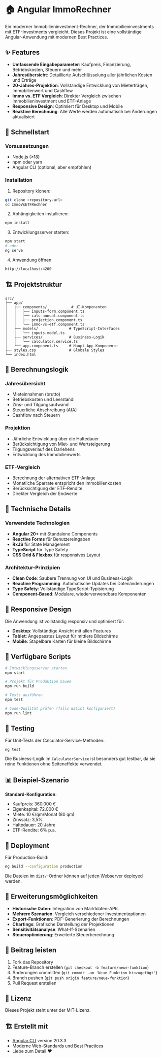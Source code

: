 # 🏠 Angular ImmoRechner

Ein moderner Immobilieninvestment-Rechner, der Immobilieninvestments mit ETF-Investments vergleicht. Dieses Projekt ist eine vollständige Angular-Anwendung mit modernen Best Practices.

## ✨ Features

- **Umfassende Eingabeparameter**: Kaufpreis, Finanzierung, Betriebskosten, Steuern und mehr
- **Jahresübersicht**: Detaillierte Aufschlüsselung aller jährlichen Kosten und Erträge
- **20-Jahres-Projektion**: Vollständige Entwicklung von Mieterträgen, Immobilienwert und Cashflow
- **Immo vs. ETF Vergleich**: Direkter Vergleich zwischen Immobilieninvestment und ETF-Anlage
- **Responsive Design**: Optimiert für Desktop und Mobile
- **Reaktive Berechnung**: Alle Werte werden automatisch bei Änderungen aktualisiert

## 🚀 Schnellstart

### Voraussetzungen

- Node.js (≥18)
- npm oder yarn
- Angular CLI (optional, aber empfohlen)

### Installation

1. Repository klonen:
```bash
git clone <repository-url>
cd ImmoVsETFRechner
```

2. Abhängigkeiten installieren:
```bash
npm install
```

3. Entwicklungsserver starten:
```bash
npm start
# oder
ng serve
```

4. Anwendung öffnen:
```
http://localhost:4200
```

## 🏗️ Projektstruktur

```
src/
├── app/
│   ├── components/           # UI-Komponenten
│   │   ├── inputs-form.component.ts
│   │   ├── calc-annual.component.ts
│   │   ├── projection.component.ts
│   │   └── immo-vs-etf.component.ts
│   ├── models/              # TypeScript-Interfaces
│   │   └── inputs.model.ts
│   ├── services/            # Business-Logik
│   │   └── calculator.service.ts
│   └── app.component.ts     # Haupt-App-Komponente
├── styles.css               # Globale Styles
└── index.html
```

## 🧮 Berechnungslogik

### Jahresübersicht
- Mieteinnahmen (brutto)
- Betriebskosten und Leerstand
- Zins- und Tilgungsaufwand
- Steuerliche Abschreibung (AfA)
- Cashflow nach Steuern

### Projektion
- Jährliche Entwicklung über die Haltedauer
- Berücksichtigung von Miet- und Wertsteigerung
- Tilgungsverlauf des Darlehens
- Entwicklung des Immobilienwerts

### ETF-Vergleich
- Berechnung der alternativen ETF-Anlage
- Monatliche Sparrate entspricht den Immobilienkosten
- Berücksichtigung der ETF-Rendite
- Direkter Vergleich der Endwerte

## 🎨 Technische Details

### Verwendete Technologien
- **Angular 20+** mit Standalone Components
- **Reactive Forms** für Benutzereingaben
- **RxJS** für State Management
- **TypeScript** für Type Safety
- **CSS Grid & Flexbox** für responsives Layout

### Architektur-Prinzipien
- **Clean Code**: Saubere Trennung von UI und Business-Logik
- **Reactive Programming**: Automatische Updates bei Datenänderungen
- **Type Safety**: Vollständige TypeScript-Typisierung
- **Component-Based**: Modulare, wiederverwendbare Komponenten

## 📱 Responsive Design

Die Anwendung ist vollständig responsiv und optimiert für:
- **Desktop**: Vollständige Ansicht mit allen Features
- **Tablet**: Angepasstes Layout für mittlere Bildschirme
- **Mobile**: Stapelbare Karten für kleine Bildschirme

## 🔧 Verfügbare Scripts

```bash
# Entwicklungsserver starten
npm start

# Projekt für Produktion bauen
npm run build

# Tests ausführen
npm test

# Code-Qualität prüfen (falls ESLint konfiguriert)
npm run lint
```

## 🧪 Testing

Für Unit-Tests der Calculator-Service-Methoden:

```bash
ng test
```

Die Business-Logik im `CalculatorService` ist besonders gut testbar, da sie reine Funktionen ohne Seiteneffekte verwendet.

## 📊 Beispiel-Szenario

**Standard-Konfiguration:**
- Kaufpreis: 360.000 €
- Eigenkapital: 72.000 €
- Miete: 10 €/qm/Monat (80 qm)
- Zinssatz: 3,5%
- Haltedauer: 20 Jahre
- ETF-Rendite: 6% p.a.

## 🚀 Deployment

Für Production-Build:

```bash
ng build --configuration production
```

Die Dateien im `dist/`-Ordner können auf jeden Webserver deployed werden.

## 🔮 Erweiterungsmöglichkeiten

- **Historische Daten**: Integration von Marktdaten-APIs
- **Mehrere Szenarien**: Vergleich verschiedener Investmentoptionen
- **Export-Funktionen**: PDF-Generierung der Berechnungen
- **Chartings**: Grafische Darstellung der Projektionen
- **Sensitivitätsanalyse**: What-If-Szenarien
- **Steueroptimierung**: Erweiterte Steuerberechnung

## 🤝 Beitrag leisten

1. Fork das Repository
2. Feature-Branch erstellen (`git checkout -b feature/neue-funktion`)
3. Änderungen committen (`git commit -am 'Neue Funktion hinzugefügt'`)
4. Branch pushen (`git push origin feature/neue-funktion`)
5. Pull Request erstellen

## 📄 Lizenz

Dieses Projekt steht unter der MIT-Lizenz.

## 🏗️ Erstellt mit

- [Angular CLI](https://github.com/angular/angular-cli) version 20.3.3
- Moderne Web-Standards und Best Practices
- Liebe zum Detail ❤️
